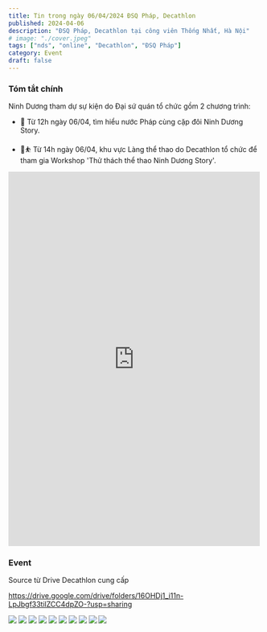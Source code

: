 ```yaml
---
title: Tin trong ngày 06/04/2024 ĐSQ Pháp, Decathlon
published: 2024-04-06
description: "ĐSQ Pháp, Decathlon tại công viên Thống Nhất, Hà Nội"
# image: "./cover.jpeg"
tags: ["nds", "online", "Decathlon", "ĐSQ Pháp"]
category: Event
draft: false
---
```


### Tóm tắt chính 

Ninh Dương tham dự sự kiện do Đại sứ quán tổ chức gồm 2 chương trình: 

- 👬 Từ 12h ngày 06/04, tìm hiểu nước Pháp cùng cặp đôi Ninh Dương Story. 

- 🏀⛹️ Từ 14h ngày 06/04, khu vực Làng thể thao do Decathlon tổ chức để tham gia Workshop 'Thử thách thể thao Ninh Dương Story'.


<iframe src="https://www.facebook.com/plugins/post.php?href=https%3A%2F%2Fwww.facebook.com%2FAmbassadeFranceVietnam%2Fposts%2Fpfbid0ciWChzDKtJKPJTU55br1dM5GfC9xjJtaoUjUt5AapZGDuGb9XF51c3wy1ype4tB6l&show_text=true&width=500" width="500" height="745" style="border:none;overflow:hidden" scrolling="no" frameborder="0" allowfullscreen="true" allow="autoplay; clipboard-write; encrypted-media; picture-in-picture; web-share"></iframe>

### Event 


Source từ Drive Decathlon cung cấp 

https://drive.google.com/drive/folders/16OHDj1_i11n-LpJbgf33tilZCC4dpZO-?usp=sharing


<img src="https://github.com/user-attachments/assets/3132a009-bd5d-4fba-a5d5-a6bf0b448cfa" />

<img src="https://github.com/user-attachments/assets/7410e3b5-5087-4a1e-b0f3-1889e750351d" />

<img src="https://github.com/user-attachments/assets/74f7fa98-dcf9-4744-9bf6-9acbfeb96a08" />

<img src="https://github.com/user-attachments/assets/8721cee8-2b50-48f6-99b4-6ba2da703f88" />

<img src="https://github.com/user-attachments/assets/3a949369-e204-411e-8c59-e9c6b100bea3" />

<img src="https://github.com/user-attachments/assets/f82e7d83-a67f-49f7-ab63-43dd78e28c03" />

<img src="https://github.com/user-attachments/assets/f0f4f190-ca07-4066-9f43-a4fe8aadfbc2" />

<img src="https://github.com/user-attachments/assets/1262f0f6-5920-4c0f-8c7b-7314b76f25fb" />

<img src="https://github.com/user-attachments/assets/8e773b12-c37a-4868-a011-243cf389f00d" />

<img src="https://github.com/user-attachments/assets/1c9a5e9e-21f8-4184-8844-a23baf53d9e9" />